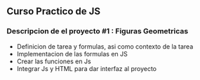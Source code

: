 ## Curso Practico de JS

### Descripcion de el proyecto #1 : Figuras Geometricas

- Definicion de tarea y formulas, asi como contexto de la tarea
- Implementacion de las formulas en JS
- Crear las funciones en Js
- Integrar Js y HTML para dar interfaz al proyecto


